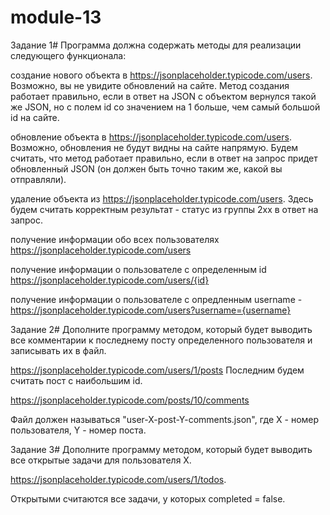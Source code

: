 # module-13
Задание 1#
Программа должна содержать методы для реализации следующего функционала:

создание нового объекта в https://jsonplaceholder.typicode.com/users. Возможно, вы не увидите обновлений на сайте. Метод создания работает правильно, если в ответ на JSON с объектом вернулся такой же JSON, но с полем id со значением на 1 больше, чем самый большой id на сайте.

обновление объекта в https://jsonplaceholder.typicode.com/users. Возможно, обновления не будут видны на сайте напрямую. Будем считать, что метод работает правильно, если в ответ на запрос придет обновленный JSON (он должен быть точно таким же, какой вы отправляли).

удаление объекта из https://jsonplaceholder.typicode.com/users. Здесь будем считать корректным результат - статус из группы 2хх в ответ на запрос.

получение информации обо всех пользователях https://jsonplaceholder.typicode.com/users

получение информации о пользователе с определенным id https://jsonplaceholder.typicode.com/users/{id}

получение информации о пользователе с опредленным username - https://jsonplaceholder.typicode.com/users?username={username}

Задание 2#
Дополните программу методом, который будет выводить все комментарии к последнему посту определенного пользователя и записывать их в файл.

https://jsonplaceholder.typicode.com/users/1/posts Последним будем считать пост с наибольшим id.

https://jsonplaceholder.typicode.com/posts/10/comments

Файл должен называться "user-X-post-Y-comments.json", где Х - номер пользователя, Y - номер поста.

Задание 3#
Дополните программу методом, который будет выводить все открытые задачи для пользователя Х.

https://jsonplaceholder.typicode.com/users/1/todos.

Открытыми считаются все задачи, у которых completed = false.

